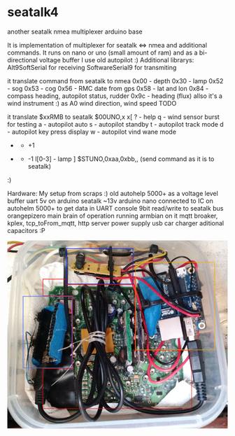 # seatalk4
another seatalk nmea multiplexer arduino base

It is implementation of multiplexer for seatalk <=> nmea and additional commands.
It runs on nano or uno (small amount of ram) and as a bi-directional voltage buffer I use old autopilot :)
Additional librarys:
Alt9SoftSerial for receiving 
SoftwareSerial9 for transmiting

it translate command from seatalk to nmea
0x00 - depth
0x30 - lamp
0x52 - sog
0x53 - cog
0x56 - RMC date from gps
0x58 - lat and lon
0x84 - compass heading, autopilot status, rudder 
0x9c - heading (flux)
allso it's a wind instrument :) as A0 wind direction, wind speed TODO

it translate
$xxRMB to seatalk
$00UNO,x 
x[
  ? - help
  q - wind sensor burst for testing
  a - autopilot auto
  s - autopilot standby
  t - autopilot track mode
  d - autopilot key press display
  w - autopilot vind wane mode
  + - +1 
  - - -1
  l[0-3] - lamp
]
$STUNO,0xaa,0xbb,, (send command as it is to seatalk)

:)

Hardware: 
My setup from scraps :)
old autohelp 5000+ as a voltage level buffer uart 5v on arduino seatalk ~13v
arduino nano connected to IC on autohelm 5000+ to get data in UART console
  9bit read/write to seatalk bus
orangepizero main brain of operation running armbian on it mqtt broaker, kplex, 
  tcp_toFrom_mqtt, http server
power supply usb car charger
aditional capacitors :P

![Screenshot](hardware.jpg)

